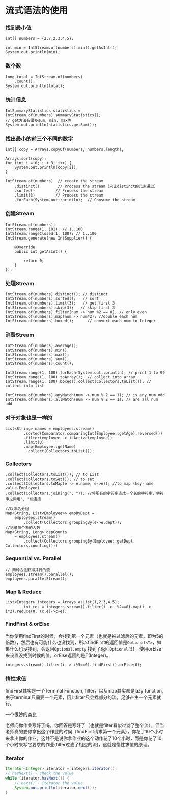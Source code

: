 # 流式语法的使用

### 找到最小值

```
int[] numbers = {2,7,2,3,4,5};

int min = IntStream.of(numbers).min().getAsInt();
System.out.println(min);
```

### 数个数

```
long total = IntStream.of(numbers)
	.count();
System.out.println(total);
```

### 统计信息

```
IntSummaryStatistics statistics = IntStream.of(numbers).summaryStatistics();
// get方法有很多sum, min, max等
System.out.println(statistics.getSum());
```

### 找出最小的前三个不同的数字

```
int[] copy = Arrays.copyOf(numbers, numbers.length);

Arrays.sort(copy);
for (int i = 0; i < 3; i++) {
	System.out.println(copy[i]);
}
```

```
IntStream.of(numbers)  // create the stream
    .distinct()        // Process the stream（只让distinct的元素通过）
    .sorted()		  // Process the stream
    .limit(3)		  // Process the stream
    .forEach(System.out::println);  // Consume the stream
```

### 创建Stream

```
IntStream.of(numbers);
IntStream.range(1, 101); // 1..100
IntStream.rangeClosed(1, 100); // 1..100
IntStream.generate(new IntSupplier() {

    @Override
    public int getAsInt() {

        return 0;
    }
});
```

### 处理Stream

```
IntStream.of(numbers).distinct(); // distinct
IntStream.of(numbers).sorted();   // sort
IntStream.of(numbers).limit(3);   // get first 3
IntStream.of(numbers).skip(3);   // skip first 3
IntStream.of(numbers).filter(num -> num %2 == 0); // only even 
IntStream.of(numbers).map(num -> num*2); //double each num
IntStream.of(numbers).boxed();	    // convert each num to Integer
```

### 消费Stream

```
IntStream.of(numbers).average();
IntStream.of(numbers).min();
IntStream.of(numbers).max();
IntStream.of(numbers).sum();
IntStream.of(numbers).count();

IntStream.range(1, 100).forEach(System.out::println); // print 1 to 99
IntStream.range(1, 100).toArray();  // collect into array
IntStream.range(1, 100).boxed().collect(Collectors.toList()); // collect into list

IntStream.of(numbers).anyMatch(num -> num % 2 == 1); // is any num odd
IntStream.of(numbers).allMatch(num -> num % 2 == 1); // are all num odd
```

### 对于对象也是一样的

```
List<String> names = employees.stream()
		.sorted(Comparator.comparingInt(Employee::getAge).reversed())
		.filter(employee -> isActive(employee))
		.limit(3)
		.map(Employee::getName)	
         .collect(Collectors.toList());
```

### Collectors

```
.collect(Collectors.toList()); // to List
.collect(Collectors.toSet()); // to set
.collect(Collectors.toMap(e -> e.name, e->e)); //to map (key-name value-Employee) 
.collect(Collectors.joining(", ")); //将所有的字符串连成一个长的字符串，字符串之间用", "相连接

//以系名分组
Map<String, List<Employee>> empByDept = 
	employees.stream()
		.collect(Collectors.groupingBy(e->e.dept));
//记录每个系的人数
Map<String, Long> depCounts
	= employees.stream()
		.collect(Collectors.groupingBy(Employee::getDept, Collectors.counting()))
```

### Sequential vs. Parallel

```
// 两种方法获得并行的流
employees.stream().parallel();
employees.parallelStream();
```

### Map & Reduce

```
List<Integer> integers = Arrays.asList(1,2,3,4,5);
		int res = integers.stream().filter(i -> i%2==0).map(i -> i*2).reduce(0, (c,e)->c+e);
```

### FindFirst & orElse

当你使用findFirst的时候，会找到第一个元素（也就是被过滤后的元素，即为5的倍数），然后也有可能什么也没找到，所以findFirst的返回值是`Optional<T>`，如果什么也没找到，会返回`Optional.empty`,找到了返回`Optional[5]`。使用orElse来设置没找到时候的值，orElse返回的是T(Integer)。

```
integers.stream().filter(i -> i%5==0).findFirst().orElse(0);
```

### 惰性求值

findFirst其实是一个Terminal Function, filter，以及map其实都是lazy function,由于terminal只需要一个元素，因此filter只会找部分的流，足够产生一个元素就行。

一个很妙的类比：

老师问你作业写好了吗，你回答是写好了（也就是filter看似过滤了整个流），但当老师真的要你拿出这个作业的时候（findFirst请求第一个元素），你花了10个小时来拿出你的作业，这并不是说你拿作业的这个动作花了10个小时，而是你花了10个小时来写它要求的作业(filter过滤了相应的流)，这就是惰性求值的原理。

### Iterator

```java
Iterator<Integer> iterator = integers.iterator();
// hasNext() - check the value
while (iterator.hasNext()) {
    // next() - iterator the value
    System.out.println(iterator.next());
}
```


